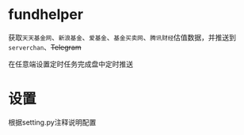 # fundhelper
获取`天天基金网`、`新浪基金`、`爱基金`、`基金买卖网`、`腾讯财经`估值数据，并推送到`serverchan`、~~Telegram~~

在任意端设置定时任务完成盘中定时推送

# 设置
根据setting.py注释说明配置